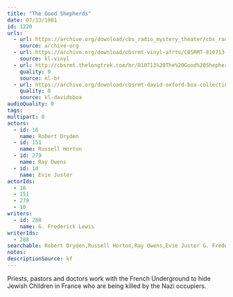 ```yaml
---
title: "The Good Shepherds"
date: 07/13/1981
id: 1220
urls: 
  - url: https://archive.org/download/cbs_radio_mystery_theater/cbs_radio_mystery_theater-1201-1250.zip/cbs_radio_mystery_theater-1201-1250%2Fcbsrmt_1220_the_good_shepherds.mp3
    source: archive-org
  - url: https://archive.org/download/cbsrmt-vinyl-afrts/CBSRMT-810713-1229-The-Good-Shepherds_3_afrts.mp3
    source: kl-vinyl
  - url: http://cbsrmt.thelongtrek.com/br/810713%20The%20Good%20Shepherds%20-%20WBBM.mp3
    quality: 0
    source: kl-br
  - url: https://archive.org/download/cbsrmt-david-oxford-boa-collection/CBSRMT-810713-1220-The-Good-Shepherds-(AFRTS)-(256-44)-{BoA}.mp3
    quality: 0
    source: kl-davidoboa
audioQuality: 0
tags: 
multipart: 0
actors:  
  - id: 16
    name: Robert Dryden  
  - id: 151
    name: Russell Horton  
  - id: 279
    name: Ray Owens  
  - id: 10
    name: Evie Juster
actorIds:  
  - 16  
  - 151  
  - 279  
  - 10
writers:  
  - id: 288
    name: G. Frederick Lewis
writerIds:  
  - 288
searchable: Robert Dryden,Russell Horton,Ray Owens,Evie Juster G. Frederick Lewis
notes: 
descriptionSource: kf
---
```

Priests, pastors and doctors work with the French Underground to hide Jewish Children in France who are being killed by the Nazi occupiers.